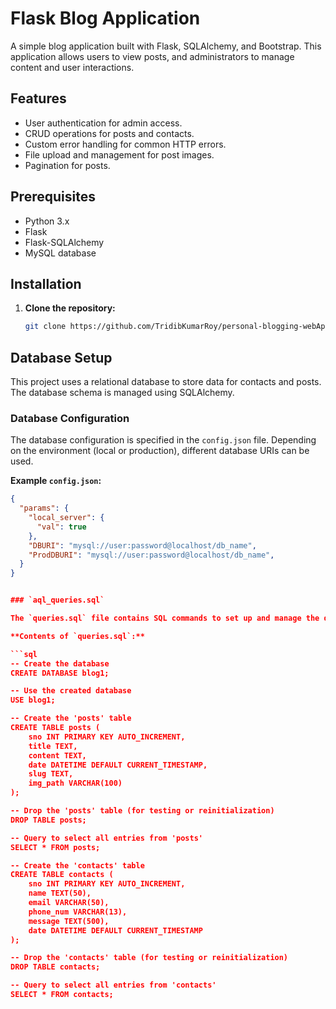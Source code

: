 # Flask Blog Application

A simple blog application built with Flask, SQLAlchemy, and Bootstrap. This application allows users to view posts, and administrators to manage content and user interactions.

## Features

- User authentication for admin access.
- CRUD operations for posts and contacts.
- Custom error handling for common HTTP errors.
- File upload and management for post images.
- Pagination for posts.

## Prerequisites

- Python 3.x
- Flask
- Flask-SQLAlchemy
- MySQL database

## Installation

1. **Clone the repository:**

   ```sh
   git clone https://github.com/TridibKumarRoy/personal-blogging-webApp-python-Flask-.git


## Database Setup

This project uses a relational database to store data for contacts and posts. The database schema is managed using SQLAlchemy.

### Database Configuration

The database configuration is specified in the `config.json` file. Depending on the environment (local or production), different database URIs can be used.


**Example `config.json`:**

```json
{
  "params": {
    "local_server": {
      "val": true
    },
    "DBURI": "mysql://user:password@localhost/db_name", 
    "ProdDBURI": "mysql://user:password@localhost/db_name",
  }
}


### `aql_queries.sql`

The `queries.sql` file contains SQL commands to set up and manage the database schema for the application. It includes commands to create, drop, and query tables for storing blog posts and contact information.

**Contents of `queries.sql`:**

```sql
-- Create the database
CREATE DATABASE blog1;

-- Use the created database
USE blog1;

-- Create the 'posts' table
CREATE TABLE posts (
    sno INT PRIMARY KEY AUTO_INCREMENT,
    title TEXT,
    content TEXT,
    date DATETIME DEFAULT CURRENT_TIMESTAMP,
    slug TEXT,
    img_path VARCHAR(100)
);

-- Drop the 'posts' table (for testing or reinitialization)
DROP TABLE posts;

-- Query to select all entries from 'posts'
SELECT * FROM posts;

-- Create the 'contacts' table
CREATE TABLE contacts (
    sno INT PRIMARY KEY AUTO_INCREMENT,
    name TEXT(50),
    email VARCHAR(50),
    phone_num VARCHAR(13),
    message TEXT(500),
    date DATETIME DEFAULT CURRENT_TIMESTAMP
);

-- Drop the 'contacts' table (for testing or reinitialization)
DROP TABLE contacts;

-- Query to select all entries from 'contacts'
SELECT * FROM contacts;
